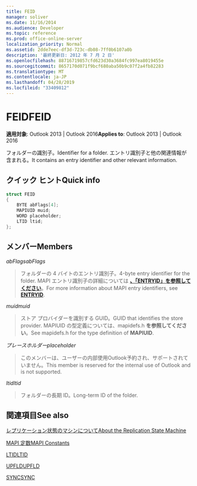 ```yaml
---
title: FEID
manager: soliver
ms.date: 11/16/2014
ms.audience: Developer
ms.topic: reference
ms.prod: office-online-server
localization_priority: Normal
ms.assetid: 2dde7eec-df3d-723c-db08-7ff0b6107a0b
description: '最終更新日: 2012 年 7 月 2 日'
ms.openlocfilehash: 88716719857cfd623d30a3684fc997ea8019455e
ms.sourcegitcommit: 8657170d071f9bcf680aba50b9c07f2a4fb82283
ms.translationtype: MT
ms.contentlocale: ja-JP
ms.lasthandoff: 04/28/2019
ms.locfileid: "33409812"
---
```

# <a name="feid"></a><span data-ttu-id="1f028-103">FEID</span><span class="sxs-lookup"><span data-stu-id="1f028-103">FEID</span></span>

 
  
<span data-ttu-id="1f028-104">**適用対象**: Outlook 2013 | Outlook 2016</span><span class="sxs-lookup"><span data-stu-id="1f028-104">**Applies to**: Outlook 2013 | Outlook 2016</span></span> 
  
<span data-ttu-id="1f028-105">フォルダーの識別子。</span><span class="sxs-lookup"><span data-stu-id="1f028-105">Identifier for a folder.</span></span> <span data-ttu-id="1f028-106">エントリ識別子と他の関連情報が含まれる。</span><span class="sxs-lookup"><span data-stu-id="1f028-106">It contains an entry identifier and other relevant information.</span></span>
  
## <a name="quick-info"></a><span data-ttu-id="1f028-107">クイック ヒント</span><span class="sxs-lookup"><span data-stu-id="1f028-107">Quick info</span></span>

```cpp
struct FEID 
{ 
    BYTE abFlags[4]; 
    MAPIUID muid; 
    WORD placeholder; 
    LTID ltid; 
};
```

## <a name="members"></a><span data-ttu-id="1f028-108">メンバー</span><span class="sxs-lookup"><span data-stu-id="1f028-108">Members</span></span>

 <span data-ttu-id="1f028-109">_abFlags_</span><span class="sxs-lookup"><span data-stu-id="1f028-109">_abFlags_</span></span>
  
> <span data-ttu-id="1f028-110">フォルダーの 4 バイトのエントリ識別子。</span><span class="sxs-lookup"><span data-stu-id="1f028-110">4-byte entry identifier for the folder.</span></span> <span data-ttu-id="1f028-111">MAPI エントリ識別子の詳細については **[、「ENTRYID」を参照してください](entryid.md)**。</span><span class="sxs-lookup"><span data-stu-id="1f028-111">For more information about MAPI entry identifiers, see **[ENTRYID](entryid.md)**.</span></span> 
    
 <span data-ttu-id="1f028-112">_muid_</span><span class="sxs-lookup"><span data-stu-id="1f028-112">_muid_</span></span>
  
> <span data-ttu-id="1f028-113">ストア プロバイダーを識別する GUID。</span><span class="sxs-lookup"><span data-stu-id="1f028-113">GUID that identifies the store provider.</span></span> <span data-ttu-id="1f028-114">MAPIUID の型定義については、mapidefs.h **を参照してください**。</span><span class="sxs-lookup"><span data-stu-id="1f028-114">See mapidefs.h for the type definition of **MAPIUID**.</span></span> 
    
 <span data-ttu-id="1f028-115">_プレースホルダー_</span><span class="sxs-lookup"><span data-stu-id="1f028-115">_placeholder_</span></span>
  
> <span data-ttu-id="1f028-116">このメンバーは、ユーザーの内部使用Outlook予約され、サポートされていません。</span><span class="sxs-lookup"><span data-stu-id="1f028-116">This member is reserved for the internal use of Outlook and is not supported.</span></span>
    
 <span data-ttu-id="1f028-117">_ltid_</span><span class="sxs-lookup"><span data-stu-id="1f028-117">_ltid_</span></span>
  
> <span data-ttu-id="1f028-118">フォルダーの長期 ID。</span><span class="sxs-lookup"><span data-stu-id="1f028-118">Long-term ID of the folder.</span></span>
    
## <a name="see-also"></a><span data-ttu-id="1f028-119">関連項目</span><span class="sxs-lookup"><span data-stu-id="1f028-119">See also</span></span>



[<span data-ttu-id="1f028-120">レプリケーション状態のマシンについて</span><span class="sxs-lookup"><span data-stu-id="1f028-120">About the Replication State Machine</span></span>](about-the-replication-state-machine.md)
  
[<span data-ttu-id="1f028-121">MAPI 定数</span><span class="sxs-lookup"><span data-stu-id="1f028-121">MAPI Constants</span></span>](mapi-constants.md)
  
[<span data-ttu-id="1f028-122">LTID</span><span class="sxs-lookup"><span data-stu-id="1f028-122">LTID</span></span>](ltid.md)
  
[<span data-ttu-id="1f028-123">UPFLD</span><span class="sxs-lookup"><span data-stu-id="1f028-123">UPFLD</span></span>](upfld.md)
  
[<span data-ttu-id="1f028-124">SYNC</span><span class="sxs-lookup"><span data-stu-id="1f028-124">SYNC</span></span>](sync.md)

